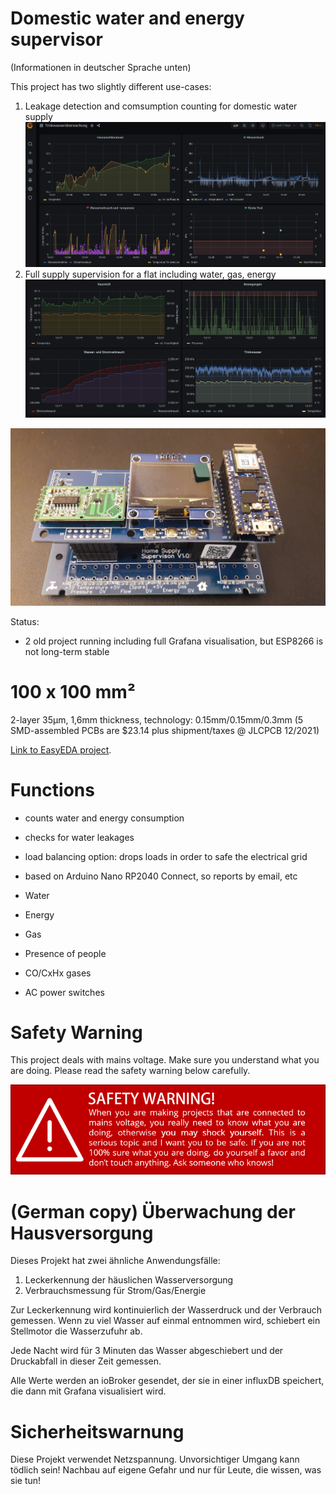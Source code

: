# Domestic water and energy supervisor
(Informationen in deutscher Sprache unten)

This project has two slightly different use-cases:
1. Leakage detection and comsumption counting for domestic water supply
![pic](documentation/usecase1.png)
2. Full supply supervision for a flat including water, gas, energy
![pic](documentation/usecase2.png)

![pic](3D.jpg)

Status:
- 2 old project running including full Grafana visualisation, but ESP8266 is not long-term stable

# 100 x 100 mm² 
2-layer 35µm, 1,6mm thickness, technology: 0.15mm/0.15mm/0.3mm
(5 SMD-assembled PCBs are $23.14 plus shipment/taxes @ JLCPCB 12/2021)

[Link to EasyEDA project](https://oshwlab.com/GoRoNb/watersupervisor).

# Functions
- counts water and energy consumption
- checks for water leakages
- load balancing option: drops loads in order to safe the electrical grid
- based on Arduino Nano RP2040 Connect, so reports by email, etc

- Water
- Energy
- Gas
- Presence of people
- CO/CxHx gases
- AC power switches

# Safety Warning

This project deals with mains voltage. Make sure you understand what you are doing. Please read the safety warning below carefully.

![pic](warning.webp)

# (German copy) Überwachung der Hausversorgung

Dieses Projekt hat zwei ähnliche Anwendungsfälle:
1. Leckerkennung der häuslichen Wasserversorgung
2. Verbrauchsmessung für Strom/Gas/Energie

Zur Leckerkennung wird kontinuierlich der Wasserdruck und der Verbrauch gemessen. Wenn zu viel Wasser auf einmal entnommen wird, schiebert ein Stellmotor die Wasserzufuhr ab.

Jede Nacht wird für 3 Minuten das Wasser abgeschiebert und der Druckabfall in dieser Zeit gemessen. 

Alle Werte werden an ioBroker gesendet, der sie in einer influxDB speichert, die dann mit Grafana visualisiert wird.

# Sicherheitswarnung

Diese Projekt verwendet Netzspannung. Unvorsichtiger Umgang kann tödlich sein! Nachbau auf eigene Gefahr und nur für Leute, die wissen, was sie tun!

